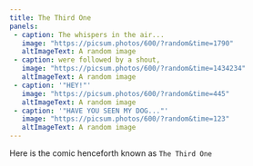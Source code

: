 ```yaml
---
title: The Third One
panels:
 - caption: The whispers in the air...
   image: "https://picsum.photos/600/?random&time=1790"
   altImageText: A random image
 - caption: were followed by a shout,
   image: "https://picsum.photos/600/?random&time=1434234"
   altImageText: A random image
 - caption: '"HEY!"'
   image: "https://picsum.photos/600/?random&time=445"
   altImageText: A random image
 - caption: '"HAVE YOU SEEN MY DOG..."'
   image: "https://picsum.photos/600/?random&time=123"
   altImageText: A random image
---
```

Here is the comic henceforth known as `The Third One`